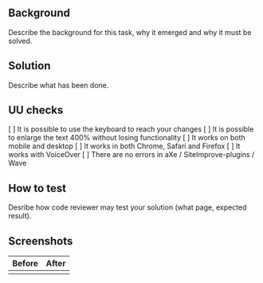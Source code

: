 ## Background

Describe the background for this task, why it emerged and why it must be solved.

## Solution

Describe what has been done.

## UU checks

[ ] It is possible to use the keyboard to reach your changes
[ ] It is possible to enlarge the text 400% without losing functionality
[ ] It works on both mobile and desktop
[ ] It works in both Chrome, Safari and Firefox
[ ] It works with VoiceOver
[ ] There are no errors in aXe / SiteImprove-plugins / Wave

## How to test

Desribe how code reviewer may test your solution (what page, expected result).

## Screenshots

| Before | After |
|--------|-------|
|        |       |
